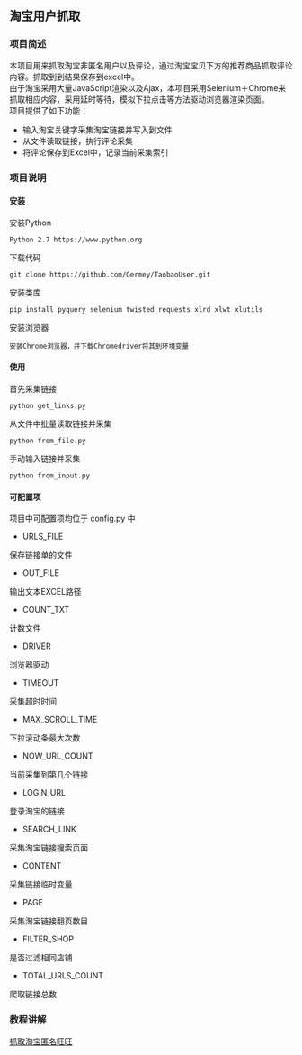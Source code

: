 ## 淘宝用户抓取

### 项目简述

本项目用来抓取淘宝非匿名用户以及评论，通过淘宝宝贝下方的推荐商品抓取评论内容。抓取到到结果保存到excel中。  
由于淘宝采用大量JavaScript渲染以及Ajax，本项目采用Selenium＋Chrome来抓取相应内容，采用延时等待，模拟下拉点击等方法驱动浏览器渲染页面。  
项目提供了如下功能：

* 输入淘宝关键字采集淘宝链接并写入到文件
* 从文件读取链接，执行评论采集
* 将评论保存到Excel中，记录当前采集索引


### 项目说明

#### 安装

安装Python

```
Python 2.7 https://www.python.org
```
下载代码

```
git clone https://github.com/Germey/TaobaoUser.git
```

安装类库

```
pip install pyquery selenium twisted requests xlrd xlwt xlutils 
```

安装浏览器

```
安装Chrome浏览器，并下载Chromedriver将其到环境变量
```

#### 使用

首先采集链接

```
python get_links.py
```

从文件中批量读取链接并采集

```
python from_file.py
```
手动输入链接并采集

```
python from_input.py
```

#### 可配置项

项目中可配置项均位于 config.py 中

* URLS_FILE  

保存链接单的文件

* OUT_FILE  

输出文本EXCEL路径

* COUNT_TXT

计数文件

* DRIVER

浏览器驱动

* TIMEOUT

采集超时时间

* MAX_SCROLL_TIME

下拉滚动条最大次数

* NOW_URL_COUNT

当前采集到第几个链接

* LOGIN_URL

登录淘宝的链接

* SEARCH_LINK

采集淘宝链接搜索页面

* CONTENT

采集链接临时变量

* PAGE

采集淘宝链接翻页数目

* FILTER_SHOP

是否过滤相同店铺

* TOTAL_URLS_COUNT

爬取链接总数


### 教程讲解

[抓取淘宝匿名旺旺](http://cuiqingcai.com/2852.html)



